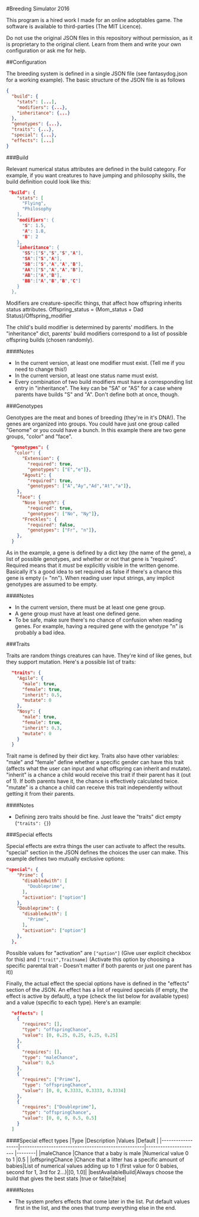 #Breeding Simulator 2016

This program is a hired work I made for an online adoptables
game. The software is available to third-parties
(The MIT Licence).

Do not use the original JSON files in this repository without
permission, as it is proprietary to the original client.
Learn from them and write your own configuration or ask me
for help.

##Configuration

The breeding system is defined in a single JSON file
(see fantasydog.json for a working example).
The basic structure of the JSON file is as follows

```json
{
  "build": {
    "stats": [...],
    "modifiers": {...},
    "inheritance": {...}
  },
  "genotypes": {...},
  "traits": {...},
  "special": {...},
  "effects": [...]
}
```

###Build

Relevant numerical status attributes are defined in the build category. For example, if you want creatures to have jumping and philosophy skills, the build definition could look like this:

```json
 "build": {
    "stats": [
      "Flying",
      "Philosophy
    ],
    "modifiers": {
      "S": 1.5,
      "A": 1.8,
      "B": 2
    },
    "inheritance": {
      "SS":["S","S","S","A"],
      "SA":["S","A"],
      "SB":["S","A","A","B"],
      "AA":["S","A","A","B"],
      "AB":["A","B"],
      "BB":["A","B","B","C"]
    }
  },
```

Modifiers are creature-specific things, that affect how offspring inherits status attributes. Offspring_status = (Mom_status + Dad Status)/Offspring_modifier

The child's build modifier is determined by parents' modifiers. In the "inheritance" dict, parents' build modifiers correspond to a list of possible offspring builds (chosen randomly).

####Notes
* In the current version, at least one modifier must exist. (Tell me if you need to change this!)
* In the current version, at least one status name must exist.
* Every combination of two build modifiers must have a corresponding list entry in "inheritance". The key can be "SA" or "AS" for a case where parents have builds "S" and "A". Don't define both at once, though.

###Genotypes

Genotypes are the meat and bones of breeding (they're in it's DNA!). The genes are organized into groups. You could have just one group called "Genome" or you could have a bunch.
In this example there are two gene groups, "color" and "face".

```json
  "genotypes": {
   "color": {
      "Extension": {
        "required": true,
        "genotypes": ["E","e"]},
      "Agouti": {
        "required": true,
        "genotypes": ["A","Ay","Ad","At","a"]},
    },
    "face": {
      "Nose length": {
        "required": true,
        "genotypes": ["No", "Ny"]},
      "Freckles": {
        "required": false,
        "genotypes": ["Fr", "n"]},
    },
  }
```

As in the example, a gene is defined by a dict key (the name of the gene), a list of possible genotypes, and whether or not that gene is "required". Required means that it *must* be explicitly visible in the written genome. Basically it's a good idea to set required as false if there's a chance this gene is empty (= "nn"). When reading user input strings, any implicit genotypes are assumed to be empty.

####Notes

* In the current version, there must be at least one gene group.
* A gene group must have at least one defined gene.
* To be safe, make sure there's no chance of confusion when reading genes. For example, having a required gene with the genotype "n" is probably a bad idea.

###Traits

Traits are random things creatures can have. They're kind of like genes, but they support mutation. Here's a possible list of traits:

```json
  "traits": {
    "Agile": {
      "male": true,
      "female": true,
      "inherit": 0.5,
      "mutate": 0
    },
    "Nosy": {
      "male": true,
      "female": true,
      "inherit": 0.3,
      "mutate": 0
    }
  }
```

Trait name is defined by their dict key. Traits also have other variables: "male" and "female" define whether a specific gender can have this trait (affects what the user can input and what offspring can inherit and mutate). "inherit" is a chance a child would receive this trait if their parent has it (out of 1). If both parents have it, the chance is effectively calculated twice. "mutate" is a chance a child can receive this trait independently without getting it from their parents.

####Notes
* Defining zero traits should be fine. Just leave the "traits" dict empty (`"traits": {}`)

###Special effects

Special effects are extra things the user can activate to affect the results. "special" section in the JSON defines the choices the user can make. This example defines two mutually exclusive options:
```json
"special": {
    "Prime": {
      "disabledwith": [
        "Doubleprime",
      ],
      "activation": ["option"]
    },
    "Doubleprime": {
      "disabledwith": [
        "Prime",
      ],
      "activation": ["option"]
    },
  },
```
Possible values for "activation" are `["option"]` (Give user explicit checkbox for this)
and `["trait",Traitname]` (Activate this option by choosing a specific parental trait - Doesn't matter if both parents or just one parent has it))

Finally, the actual effect the special options have is defined in the "effects" section of the JSON. An effect has a list of required specials (if empty, the effect is active by default), a type (check the list below for available types) and a value (specific to each type). Here's an example:

```json
  "effects": [
    {
      "requires": [],
      "type": "offspringChance",
      "value": [0, 0.25, 0.25, 0.25, 0.25]
    },
    {
      "requires": [],
      "type": "maleChance",
      "value": 0.5
    },
    {
      "requires": ["Prime"],
      "type": "offspringChance",
      "value": [0, 0, 0.3333, 0.3333, 0.3334]
    },
    {
      "requires": ["Doubleprime"],
      "type": "offspringChance",
      "value": [0, 0, 0, 0.5, 0.5]
    }
  ]
```

####Special effect types
|Type              |Description                                         |Values                                 |Default |
|------------------|----------------------------------------------------|----------------------                 |--------|
|maleChance        |Chance that a baby is male                          |Numerical value 0 to 1                 |0.5     |
|offspringChance   |Chance that a litter has a specific amount of babies|List of numerical values adding up to 1 (first value for 0 babies, second for 1, 3rd for 2...)|[0, 1.0]|
|bestAvailableBuild|Always choose the build that gives the best stats   |true or false|false|

####Notes
* The system prefers effects that come later in the list. Put default values first in the list, and the ones that trump everything else in the end.

